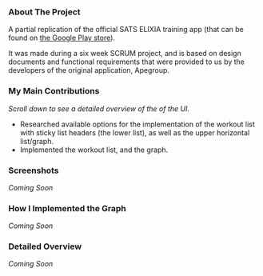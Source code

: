 ### About The Project
A partial replication of the official SATS ELIXIA training app (that can be found on [the Google Play store](https://play.google.com/store/apps/details?id=com.sats.sats)). 

It was made during a six week SCRUM project, and is based on design documents and functional requirements that were provided to us by the developers of the original application, Apegroup.

### My Main Contributions
_Scroll down to see a detailed overview of the of the UI._

* Researched available options for the implementation of the workout list with sticky list headers (the lower list), as well as the upper horizontal list/graph.
* Implemented the workout list, and the graph.

### Screenshots
_Coming Soon_

### How I Implemented the Graph
_Coming Soon_

### Detailed Overview
_Coming Soon_
